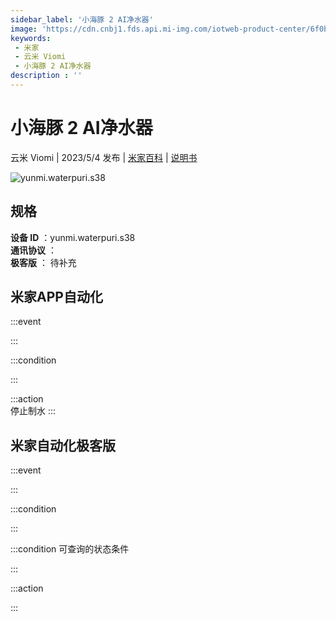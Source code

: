 ```yaml
---
sidebar_label: '小海豚 2 AI净水器'
image: 'https://cdn.cnbj1.fds.api.mi-img.com/iotweb-product-center/6f0bc13b48aad7ed83818940b1f9feed_1681368978179.png?GalaxyAccessKeyId=AKVGLQWBOVIRQ3XLEW&Expires=9223372036854775807&Signature=OZ+DfJEVUPpbAwk5WovVaNbb2SU='
keywords: 
 - 米家
 - 云米 Viomi
 - 小海豚 2 AI净水器
description : ''
---
```

# 小海豚 2 AI净水器

云米 Viomi | 2023/5/4 发布 | [米家百科](https://home.mi.com/webapp/content/baike/product/index.html?model=yunmi.waterpuri.s38) | [说明书](https://home.mi.com/views/introduction.html?model=yunmi.waterpuri.s38&region=cn)

![yunmi.waterpuri.s38](https://cdn.cnbj1.fds.api.mi-img.com/iotweb-product-center/6f0bc13b48aad7ed83818940b1f9feed_1681368978179.png?GalaxyAccessKeyId=AKVGLQWBOVIRQ3XLEW&Expires=9223372036854775807&Signature=OZ+DfJEVUPpbAwk5WovVaNbb2SU=)

## 规格  
> 
**设备 ID** ：yunmi.waterpuri.s38  
**通讯协议** ：  
**极客版**  ： 待补充 


## 米家APP自动化  

:::event  

:::

:::condition  

:::

:::action   
停止制水
:::

## 米家自动化极客版  

:::event  

:::

:::condition  

:::

:::condition 可查询的状态条件  

:::

:::action  

:::

        
